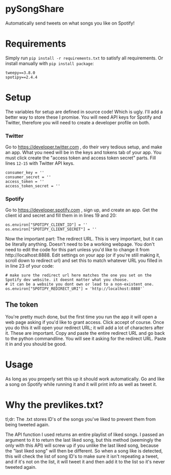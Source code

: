 # pySongShare
Automatically send tweets on what songs you like on Spotify!

# Requirements
Simply run `pip install -r requirements.txt` to satisfy all requirements. Or install manually with `pip install package`:
```
tweepy==3.8.0
spotipy==2.4.4
```
# Setup
The variables for setup are defined in source code! Which is ugly. I'll add a better way to store these I promise.
You will need API keys for Spotify and Twitter, therefore you will need to create a developer profile on both.
### Twitter
Go to https://developer.twitter.com , do their very tedious setup, and make an app. What you need will be in the keys and 
tokens tab of your app. 
You must click create the "access token and access token secret" parts.
Fill lines `12-15` with Twitter API keys. 

```
consumer_key = ''
consumer_secret = ''
access_token = ''
access_token_secret = ''
```
### Spotify
Go to https://developer.spotify.com , sign up, and create an app. Get the client id and secret and fill them in in
lines 19 and 20:
```
os.environ["SPOTIPY_CLIENT_ID"] = ''
os.environ["SPOTIPY_CLIENT_SECRET"] = ''
```
Now the important part: The redirect URL. This is very important, but it can be literally anything. Doesn't need to be a working
webpage.
You don't need to edit the code for this part unless you'd like to change it from http://localhost:8888.
Edit settings on your app (or if you're still making it, scroll down to redirect url) and set this to match whatever URL you
filled in in line 23 of your code:
```
# make sure the redirect url here matches the one you set on the Spotify dev website. it doesnt matter what you choose.
# it can be a website you dont own or lead to a non-existent one.
os.environ["SPOTIPY_REDIRECT_URI"] = 'http://localhost:8888'`
```

## The token
You're pretty much done, but the first time you run the app it will open a web page asking if you'd like to grant access.
Click accept of course. Once you do this it will open your redirect URL; it will add a lot of characters after it. These
are important. Copy and paste the entire redirect URL and go back to the python commandline. You will see it asking for
the redirect URL. Paste it in and you should be good. 

# Usage
As long as you properly set this up it should work automatically. Go and like a song on Spotify while running it and it will
print info as well as tweet it. 

# Why the prevlikes.txt?
tl;dr: The .txt stores ID's of the songs you've liked to prevent them from being tweeted again.

The API function I used returns an entire playlist of liked songs. I passed an argument to it to return the last
liked song, but this method (seemingly the only with this API) will screw up if you unlike the last liked song, because
the "last liked song" will then be different. So when a song like is detected, this will check the list of song ID's to
make sure it isn't repeating a tweet, and if it's not on the list, it will tweet it and then add it to the list so it's never
tweeted again. 
